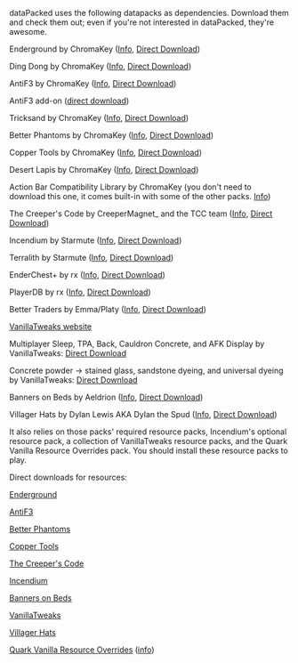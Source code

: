 dataPacked uses the following datapacks as dependencies. Download them and check them out; even if you're not interested in dataPacked, they're awesome.



Enderground by ChromaKey ([Info](https://www.planetminecraft.com/data-pack/enderground-5172181/), [Direct Download](https://www.planetminecraft.com/data-pack/enderground-5172181/download/file/14539620/))


Ding Dong by ChromaKey ([Info](https://www.planetminecraft.com/data-pack/ding-dong-4801059/), [Direct Download](https://github.com/ChromaKey81/ding-dong/releases/download/v2.1/Ding-Dong.zip))


AntiF3 by ChromaKey ([Info](https://www.planetminecraft.com/data-pack/antif3/), [Direct Download](https://datapackcenter.com/projects/antif3.229/download))

AntiF3 add-on ([direct download](https://www.dropbox.com/s/drpqf8l4u0ll3sb/antif3%20addon.zip?dl=1))


Tricksand by ChromaKey ([Info](https://www.planetminecraft.com/data-pack/tricksand/), [Direct Download](https://www.planetminecraft.com/data-pack/tricksand/download/file/14738760/))


Better Phantoms by ChromaKey ([Info](https://www.planetminecraft.com/data-pack/better-phantoms-5165721/), [Direct Download](https://www.planetminecraft.com/data-pack/better-phantoms-5165721/download/file/14527698/))


Copper Tools by ChromaKey ([Info](https://www.planetminecraft.com/data-pack/copper-tools-5236284/), [Direct Download](https://www.planetminecraft.com/data-pack/copper-tools-5236284/download/file/14715556/))


Desert Lapis by ChromaKey ([Info](https://www.planetminecraft.com/data-pack/desert-lapis/), [Direct Download](https://www.planetminecraft.com/data-pack/desert-lapis/download/file/14715501/))


Action Bar Compatibility Library by ChromaKey (you don't need to download this one, it comes built-in with some of the other packs. [Info](https://datapackcenter.com/projects/the-action-bar-compatibility-abc-library.296/))


The Creeper's Code by CreeperMagnet_ and the TCC team ([Info](https://www.thecreeperscode.com/), [Direct Download](https://github.com/CreeperMagnet/the-creepers-code/releases/download/V0.5.1/TCC.Datapack.zip))


Incendium by Starmute ([Info](https://www.planetminecraft.com/data-pack/incendium-nether-expansion/), [Direct Download](https://www.planetminecraft.com/data-pack/incendium-nether-expansion/download/file/13306558/))


Terralith by Starmute ([Info](https://www.planetminecraft.com/data-pack/terralith-overworld-evolved-100-biomes-caves-and-more/), [Direct Download](https://www.planetminecraft.com/data-pack/terralith-overworld-evolved-100-biomes-caves-and-more/download/file/14707294/))


EnderChest+ by rx ([Info](https://www.planetminecraft.com/data-pack/enderchest-infinitely-expandable-enderchests), [Direct Download](https://github.com/rx-modules/EnderChestPlus/releases/download/v1.8/EnderChest+.v1.8.zip))

PlayerDB by rx ([Info](https://github.com/rx-modules/PlayerDB), [Direct Download](https://github.com/rx-modules/PlayerDB/releases/download/v1.2.0/PlayerDB.v1.2.0.zip))


Better Traders by Emma/Platy ([Info](https://www.curseforge.com/minecraft/customization/better-traders-datapack), [Direct Download](https://www.curseforge.com/minecraft/customization/better-traders-datapack/download/3194118))


[VanillaTweaks website](https://www.vanillatweaks.com)

Multiplayer Sleep, TPA, Back, Cauldron Concrete, and AFK Display by VanillaTweaks: [Direct Download](https://vanillatweaks.net/share#BkOCHR)

Concrete powder -> stained glass, sandstone dyeing, and universal dyeing by VanillaTweaks: [Direct Download](https://vanillatweaks.net/share/#xLtBKE)


Banners on Beds by Aeldrion ([Info](https://www.planetminecraft.com/data-pack/banners-on-beds/), [Direct Download](https://www.planetminecraft.com/data-pack/banners-on-beds/download/file/14021493/))


Villager Hats by Dylan Lewis AKA Dylan the Spud ([Info](https://www.planetminecraft.com/data-pack/villager-hats-cosmetics/), [Direct Download](https://www.dropbox.com/s/c37kduk2um4etxa/Villager%20Hats%20Resource%20Pack.zip?dl=0))



It also relies on those packs' required resource packs, Incendium's optional resource pack, a collection of VanillaTweaks resource packs, and the Quark Vanilla Resource Overrides pack. You should install these resource packs to play.


Direct downloads for resources:


[Enderground](https://www.planetminecraft.com/data-pack/enderground-5172181/download/file/14539623/)

[AntiF3](https://www.planetminecraft.com/data-pack/antif3/download/file/14654527/)

[Better Phantoms](https://www.planetminecraft.com/data-pack/better-phantoms-5165721/download/file/14521766/)

[Copper Tools](https://www.planetminecraft.com/data-pack/copper-tools-5236284/download/file/14715557/)

[The Creeper's Code](https://github.com/CreeperMagnet/the-creepers-code/releases/download/V0.5.1/TCC.Resourcepack.zip)

[Incendium](https://www.dropbox.com/s/2ky00z2ymrcrusj/Incendium%20-%20Optional%20Resource%20Pack.zip?dl=1)

[Banners on Beds](https://www.planetminecraft.com/data-pack/banners-on-beds/download/file/14021503/)

[VanillaTweaks](https://vanillatweaks.net/share#6F7iLk)

[Villager Hats](https://www.dropbox.com/s/c37kduk2um4etxa/Villager%20Hats%20Resource%20Pack.zip?dl=1)

[Quark Vanilla Resource Overrides](https://www.curseforge.com/minecraft/texture-packs/quark-vanilla-resource-overrides/download/3244350) ([info](https://www.curseforge.com/minecraft/texture-packs/quark-vanilla-resource-overrides))
